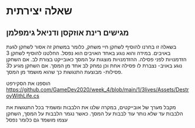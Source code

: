 # שאלה יצירתית

## מגישים רינת אוזקסן ודניאל גימפלמן

בשאלה זו בחרנו להוסיף לשחקן חיי משחק, כלומר במשחק זה אסור לשחקן לגעת באויבים. במידה והוא נוגע באחד האויבים הוא נפסל.
החלטנו להוסיף לשחקן 3 הזדמנויות לפני פסילה.
ההזדמנויות מוצגות על המסך כאובייקט בצורת לב.
אם השחקן נוגע באויב- נצברת לו פסילה אחת וכן נמחק לב אחד מן המסך.
אם השחקן מגיע ל3 פסילות- מבוצעת התנגשות כך שהוא מושמד מן המסך.

הוספנו את הסקירפט
https://github.com/GameDev2020/week_4/blob/main/1/3lives/Assets/DestroyWithLife.cs

מקבל מערך של אובייקטים, במקרה שלנו את הלבבות
ומשמיד בכל התנגשות את הלבבות עד שלא נותר עוד לבבות על המסך.
כאשר נגמר הלבבות על המסך, השחקן עצמו מושמד גם כלומר נפסל


